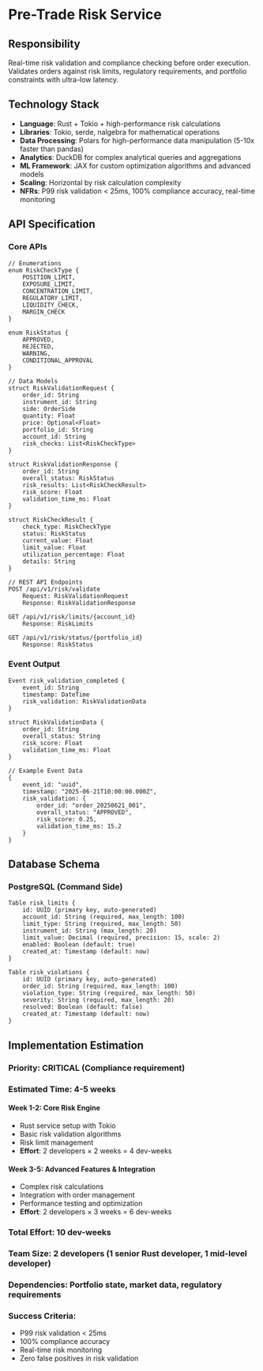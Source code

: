 # Pre-Trade Risk Service

## Responsibility
Real-time risk validation and compliance checking before order execution. Validates orders against risk limits, regulatory requirements, and portfolio constraints with ultra-low latency.

## Technology Stack
- **Language**: Rust + Tokio + high-performance risk calculations
- **Libraries**: Tokio, serde, nalgebra for mathematical operations
- **Data Processing**: Polars for high-performance data manipulation (5-10x faster than pandas)
- **Analytics**: DuckDB for complex analytical queries and aggregations
- **ML Framework**: JAX for custom optimization algorithms and advanced models
- **Scaling**: Horizontal by risk calculation complexity
- **NFRs**: P99 risk validation < 25ms, 100% compliance accuracy, real-time monitoring

## API Specification

### Core APIs
```pseudo
// Enumerations
enum RiskCheckType {
    POSITION_LIMIT,
    EXPOSURE_LIMIT,
    CONCENTRATION_LIMIT,
    REGULATORY_LIMIT,
    LIQUIDITY_CHECK,
    MARGIN_CHECK
}

enum RiskStatus {
    APPROVED,
    REJECTED,
    WARNING,
    CONDITIONAL_APPROVAL
}

// Data Models
struct RiskValidationRequest {
    order_id: String
    instrument_id: String
    side: OrderSide
    quantity: Float
    price: Optional<Float>
    portfolio_id: String
    account_id: String
    risk_checks: List<RiskCheckType>
}

struct RiskValidationResponse {
    order_id: String
    overall_status: RiskStatus
    risk_results: List<RiskCheckResult>
    risk_score: Float
    validation_time_ms: Float
}

struct RiskCheckResult {
    check_type: RiskCheckType
    status: RiskStatus
    current_value: Float
    limit_value: Float
    utilization_percentage: Float
    details: String
}

// REST API Endpoints
POST /api/v1/risk/validate
    Request: RiskValidationRequest
    Response: RiskValidationResponse

GET /api/v1/risk/limits/{account_id}
    Response: RiskLimits

GET /api/v1/risk/status/{portfolio_id}
    Response: RiskStatus
```

### Event Output
```pseudo
Event risk_validation_completed {
    event_id: String
    timestamp: DateTime
    risk_validation: RiskValidationData
}

struct RiskValidationData {
    order_id: String
    overall_status: String
    risk_score: Float
    validation_time_ms: Float
}

// Example Event Data
{
    event_id: "uuid",
    timestamp: "2025-06-21T10:00:00.000Z",
    risk_validation: {
        order_id: "order_20250621_001",
        overall_status: "APPROVED",
        risk_score: 0.25,
        validation_time_ms: 15.2
    }
}
```

## Database Schema

### PostgreSQL (Command Side)
```pseudo
Table risk_limits {
    id: UUID (primary key, auto-generated)
    account_id: String (required, max_length: 100)
    limit_type: String (required, max_length: 50)
    instrument_id: String (max_length: 20)
    limit_value: Decimal (required, precision: 15, scale: 2)
    enabled: Boolean (default: true)
    created_at: Timestamp (default: now)
}

Table risk_violations {
    id: UUID (primary key, auto-generated)
    order_id: String (required, max_length: 100)
    violation_type: String (required, max_length: 50)
    severity: String (required, max_length: 20)
    resolved: Boolean (default: false)
    created_at: Timestamp (default: now)
}
```

## Implementation Estimation

### Priority: **CRITICAL** (Compliance requirement)
### Estimated Time: **4-5 weeks**

#### Week 1-2: Core Risk Engine
- Rust service setup with Tokio
- Basic risk validation algorithms
- Risk limit management
- **Effort**: 2 developers × 2 weeks = 4 dev-weeks

#### Week 3-5: Advanced Features & Integration
- Complex risk calculations
- Integration with order management
- Performance testing and optimization
- **Effort**: 2 developers × 3 weeks = 6 dev-weeks

### Total Effort: **10 dev-weeks**
### Team Size: **2 developers** (1 senior Rust developer, 1 mid-level developer)
### Dependencies: Portfolio state, market data, regulatory requirements

### Success Criteria:
- P99 risk validation < 25ms
- 100% compliance accuracy
- Real-time risk monitoring
- Zero false positives in risk validation
